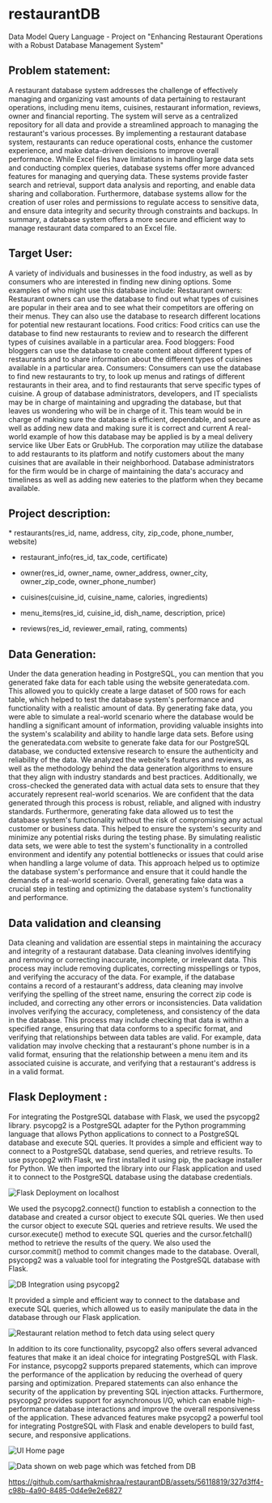 # restaurantDB
Data Model Query Language - Project  on "Enhancing Restaurant Operations with a Robust Database Management System"

<h2>Problem statement:</h2>
A restaurant database system addresses the challenge of effectively managing and organizing vast amounts of data
pertaining to restaurant operations, including menu items, cuisines, restaurant information, reviews, owner and financial
reporting. The system will serve as a centralized repository for all data and provide a streamlined approach to managing the
restaurant's various processes.
By implementing a restaurant database system, restaurants can reduce operational costs, enhance the customer experience, and make data-driven decisions to improve overall performance.
While Excel files have limitations in handling large data sets and conducting complex queries, database systems offer more advanced features for managing and querying data. These systems provide faster search and retrieval, support data analysis and reporting, and enable data sharing and collaboration. Furthermore, database systems allow for the creation of user roles and permissions to regulate access to sensitive data, and ensure data integrity and security through constraints and backups. In summary, a database system offers a more secure and efficient way to manage restaurant data compared to an Excel file.

<h2>Target User:</h2>
A variety of individuals and businesses in the food industry, as well as by consumers who are interested in finding
new dining options. Some examples of who might use this database include: Restaurant owners: Restaurant owners can use the database to find out what types of cuisines are popular in their area and to
see what their competitors are offering on their menus. They can also use the database to research different locations for potential new restaurant locations.
Food critics: Food critics can use the database to find new restaurants to review and to research the different types of cuisines available in a particular area.
Food bloggers: Food bloggers can use the database to create content about different types of restaurants and to share
information about the different types of cuisines available in a particular area.
Consumers: Consumers can use the database to find new restaurants to try, to look up menus and ratings of different restaurants in their area, and to find restaurants that serve
specific types of cuisine.
A group of database administrators, developers, and IT specialists may be in charge of maintaining and upgrading the database, but that leaves us wondering who will be in charge of it. This team would be in charge of making sure the database is efficient, dependable, and secure as well as adding new data and making sure it is correct and current A real-world example of how this database may be applied is by a meal delivery service like Uber Eats or GrubHub. The corporation may utilize the database to add restaurants to its platform and notify customers about the many cuisines that are available in their neighborhood.
Database administrators for the firm would be in charge of maintaining the data's accuracy and timeliness as well as adding new eateries to the platform when they became available.

<h2>Project description:</h2>
* restaurants(res_id, name, address, city, zip_code,
phone_number, website)

* restaurant_info(res_id, tax_code, certificate)

* owner(res_id, owner_name, owner_address,
owner_city, owner_zip_code, owner_phone_number)

* cuisines(cuisine_id, cuisine_name, calories,
ingredients)

* menu_items(res_id, cuisine_id, dish_name,
description, price)

* reviews(res_id, reviewer_email, rating, comments)

<h2>Data Generation:</h2>
Under the data generation heading in PostgreSQL, you can mention that you generated fake data for each table using the website generatedata.com. This allowed you to quickly create a large dataset of 500 rows for each table, which helped to test the database system's performance and functionality with a realistic amount of data. By generating fake data, you were able to simulate a real-world scenario where the database would be handling a significant amount of information, providing valuable insights into the system's scalability and ability to handle large data sets.
Before using the generatedata.com website to generate fake data for our PostgreSQL database, we conducted extensive research to ensure the authenticity and reliability of the data. We analyzed the website's features and reviews, as well as the methodology behind the data generation algorithms to ensure that they align with industry standards and best practices. Additionally, we cross-checked the generated data with actual data sets to ensure that they accurately represent real-world scenarios. We are confident that the data generated through
this process is robust, reliable, and aligned with industry standards.
Furthermore, generating fake data allowed us to test the database system's functionality without the risk of compromising any actual customer or business data. This helped to ensure the system's security and minimize any potential risks during the testing phase. By simulating realistic data sets, we were able to test the system's functionality in a controlled environment and identify any potential bottlenecks or issues that could arise when handling a large volume of data. This approach helped us to optimize the database system's performance and ensure that it could handle the demands of a real-world scenario. Overall, generating fake data was a crucial step in testing and optimizing the database system's functionality and performance.

<h2>Data validation and cleansing</h2>
Data cleaning and validation are essential steps in maintaining the accuracy and integrity of a restaurant database. Data cleaning involves identifying and removing or correcting inaccurate, incomplete, or irrelevant data. This process may include removing duplicates, correcting misspellings or typos, and verifying the accuracy of the data. For example, if the
database contains a record of a restaurant's address, data cleaning may involve verifying the spelling of the street name, ensuring the correct zip code is included, and correcting any
other errors or inconsistencies.
Data validation involves verifying the accuracy, completeness, and consistency of the data in the database. This process may include checking that data is within a specified range, ensuring that data conforms to a specific format, and verifying that relationships between data tables are valid. For example, data validation may involve checking that a restaurant's phone number is in a valid format, ensuring that the relationship between a menu item and its associated cuisine is accurate, and verifying that a restaurant's address is in a valid format.

<h2>Flask Deployment :</h2>
For integrating the PostgreSQL database with Flask, we used the psycopg2 library. psycopg2 is a PostgreSQL adapter for the Python programming language that allows Python applications to connect to a PostgreSQL database and execute SQL queries. It provides a simple and efficient way to connect to a PostgreSQL database, send queries, and retrieve results. To use psycopg2 with Flask, we first installed it using pip, the package installer for Python. We then imported the library into our Flask application and used it to connect to the PostgreSQL database using the database credentials.


![Flask Deployment on localhost](https://github.com/sarthakmishraa/restaurantDB/blob/main/media/flask_cmd.JPG)


We used the psycopg2.connect() function to establish a connection to the database and created a cursor object to execute SQL queries. We then used the cursor object to execute SQL queries and retrieve results. We used the cursor.execute() method to execute SQL queries and the cursor.fetchall() method to retrieve the results of the query. We also used the cursor.commit() method to commit changes made to the database. Overall, psycopg2 was a valuable tool for integrating the PostgreSQL database with Flask.


![DB Integration using psycopg2](https://github.com/sarthakmishraa/restaurantDB/blob/main/media/code1_flask_db_integration.JPG)


It provided a simple and efficient way to connect to the database and execute SQL queries, which allowed us to easily manipulate the data in the database through our Flask
application.


![Restaurant relation method to fetch data using select query](https://github.com/sarthakmishraa/restaurantDB/blob/main/media/code1_res_show.JPG)


In addition to its core functionality, psycopg2 also offers several advanced features that make it an ideal choice for integrating PostgreSQL with Flask. For instance, psycopg2
supports prepared statements, which can improve the performance of the application by reducing the overhead of query parsing and optimization. Prepared statements can also enhance the security of the application by preventing SQL injection attacks. Furthermore, psycopg2 provides support for asynchronous I/O, which can enable high-performance database interactions and improve the overall responsiveness of the application. These advanced features make psycopg2 a powerful tool for integrating PostgreSQL with Flask and enable developers to build fast, secure, and responsive applications.


![UI Home page](https://github.com/sarthakmishraa/restaurantDB/blob/main/media/home.JPG)


![Data shown on web page which was fetched from DB](https://github.com/sarthakmishraa/restaurantDB/blob/main/media/res_rel.JPG)


https://github.com/sarthakmishraa/restaurantDB/assets/56118819/327d3ff4-c98b-4a90-8485-0d4e9e2e6827


